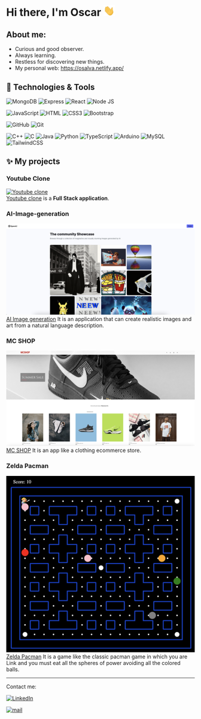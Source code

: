 # Hi there, I'm Oscar <img  src="https://raw.githubusercontent.com/ABSphreak/ABSphreak/master/gifs/Hi.gif" width="30px">

##  About me:

-  Curious and good observer.
-  Always learning.
-  Restless for discovering new things.
-  My personal web: https://osalva.netlify.app/

## 🔧 Technologies & Tools

![MongoDB](https://img.shields.io/badge/MongoDB-4EA94B?style=for-the-badge&logo=mongodb&logoColor=white)
![Express](https://img.shields.io/badge/Express.js-000000?style=for-the-badge&logo=express&logoColor=white)
![React](https://img.shields.io/badge/React-20232A?style=for-the-badge&logo=react&logoColor=61DAFB)
![Node JS](https://img.shields.io/badge/Node.js-339933?style=for-the-badge&logo=nodedotjs&logoColor=white)

![JavaScript](https://img.shields.io/badge/JavaScript-323330?style=for-the-badge&logo=javascript&logoColor=F7DF1E)
![HTML](https://img.shields.io/badge/HTML5-E34F26?style=for-the-badge&logo=html5&logoColor=white)
![CSS3](https://img.shields.io/badge/CSS3-1572B6?style=for-the-badge&logo=css3&logoColor=white)
![Bootstrap](https://img.shields.io/badge/Bootstrap-563D7C?style=for-the-badge&logo=bootstrap&logoColor=white)

![GitHub](https://img.shields.io/badge/GitHub-100000?style=for-the-badge&logo=github&logoColor=white)
![Git](https://img.shields.io/badge/git-%23F05033.svg?style=for-the-badge&logo=git&logoColor=white)

![C++](https://img.shields.io/badge/c++-%2300599C.svg?style=for-the-badge&logo=c%2B%2B&logoColor=white)
![C](https://img.shields.io/badge/c-%2300599C.svg?style=for-the-badge&logo=c&logoColor=white)
![Java](https://img.shields.io/badge/java-%23ED8B00.svg?style=for-the-badge&logo=java&logoColor=white)
![Python](https://img.shields.io/badge/python-3670A0?style=for-the-badge&logo=python&logoColor=ffdd54)
![TypeScript](https://img.shields.io/badge/typescript-%23007ACC.svg?style=for-the-badge&logo=typescript&logoColor=white)
![Arduino](https://img.shields.io/badge/-Arduino-00979D?style=for-the-badge&logo=Arduino&logoColor=white)
![MySQL](https://img.shields.io/badge/mysql-%2300f.svg?style=for-the-badge&logo=mysql&logoColor=white)
![TailwindCSS](https://img.shields.io/badge/tailwindcss-%2338B2AC.svg?style=for-the-badge&logo=tailwind-css&logoColor=white)

## ✨ My projects

### Youtube Clone

<a href="https://osalva-yt.netlify.app/"><img src="./images/yt.png" alt="Youtube clone" /></a><br />
[Youtube clone](https://osalva-yt.netlify.app/) is a **Full Stack application**.<br />

### AI-Image-generation

<a href="https://osalva-ai.vercel.app/"><img src="./images/ai.png" alt="AI Image generation"/></a><br />
[AI Image generation](https://osalva-ai.vercel.app/) It is an application that can create realistic images and art from a natural language description.

### MC SHOP

<a href="https://mcshop.vercel.app/"><img src="./images/mc.png" alt="MC SHOP"/></a><br />
[MC SHOP](https://mcshop.vercel.app/) It is an app like a clothing ecommerce store.

### Zelda Pacman

<a href="https://osalva.github.io/Pacman/"><img src="./images/zeldapacman.png" alt="Zelda Pacman" /></a><br />
[Zelda Pacman](https://osalva.github.io/Pacman/) It is a game like the classic pacman game in which you are Link and you must eat all the spheres of power avoiding all the colored balls.
<br />


---

Contact me:

[![LinkedIn](https://img.shields.io/badge/LinkedIn-0077B5?style=for-the-badge&logo=linkedin&logoColor=white)](https://www.linkedin.com/in/oscaralvacampos/)

[![mail](https://img.shields.io/badge/Gmail-D14836?style=for-the-badge&logo=gmail&logoColor=white)](mailto:oscaraldrin23@gmail.com)
